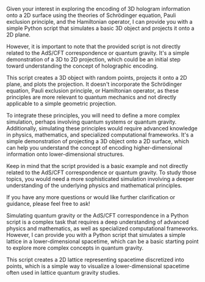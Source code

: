 Given your interest in exploring the encoding of 3D hologram information onto a 2D surface using the theories of Schrödinger equation, Pauli exclusion principle, and the Hamiltonian operator, I can provide you with a simple Python script that simulates a basic 3D object and projects it onto a 2D plane.

However, it is important to note that the provided script is not directly related to the AdS/CFT correspondence or quantum gravity. It's a simple demonstration of a 3D to 2D projection, which could be an initial step toward understanding the concept of holographic encoding.

This script creates a 3D object with random points, projects it onto a 2D plane, and plots the projection. It doesn't incorporate the Schrödinger equation, Pauli exclusion principle, or Hamiltonian operator, as these principles are more relevant to quantum mechanics and not directly applicable to a simple geometric projection.

To integrate these principles, you will need to define a more complex simulation, perhaps involving quantum systems or quantum gravity. Additionally, simulating these principles would require advanced knowledge in physics, mathematics, and specialized computational frameworks.
 It's a simple demonstration of projecting a 3D object onto a 2D surface, which can help you understand the concept of encoding higher-dimensional information onto lower-dimensional structures.

Keep in mind that the script provided is a basic example and not directly related to the AdS/CFT correspondence or quantum gravity. To study those topics, you would need a more sophisticated simulation involving a deeper understanding of the underlying physics and mathematical principles.

If you have any more questions or would like further clarification or guidance, please feel free to ask!

Simulating quantum gravity or the AdS/CFT correspondence in a Python script is a complex task that requires a deep understanding of advanced physics and mathematics, as well as specialized computational frameworks. However, I can provide you with a Python script that simulates a simple lattice in a lower-dimensional spacetime, which can be a basic starting point to explore more complex concepts in quantum gravity.

This script creates a 2D lattice representing spacetime discretized into points, which is a simple way to visualize a lower-dimensional spacetime often used in lattice quantum gravity studies.
